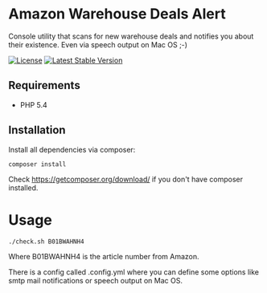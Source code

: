 # Amazon Warehouse Deals Alert

Console utility that scans for new warehouse deals and notifies you about their existence. Even via speech output on Mac OS ;-)

[![License](https://poser.pugx.org/dstuecken/Amazon-WD-Alerts/license)](https://packagist.org/packages/dstuecken/Amazon-WD-Alerts)
[![Latest Stable Version](https://poser.pugx.org/dstuecken/Amazon-WD-Alerts/v/stable)](https://packagist.org/packages/dstuecken/Amazon-WD-Alerts)

## Requirements

* PHP 5.4

## Installation

Install all dependencies via composer:

```shell
composer install
```

Check https://getcomposer.org/download/ if you don't have composer installed.

# Usage

```shell
./check.sh B01BWAHNH4
```

Where B01BWAHNH4 is the article number from Amazon.

There is a config called .config.yml where you can define some options like smtp mail notifications or speech output on Mac OS.
